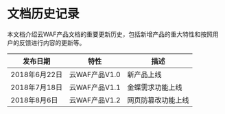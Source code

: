 # 文档历史记录

本文档介绍云WAF产品文档的重要更新历史，包括新增产品的重大特性和按照用户的反馈进行内容的更新等。

|发布日期|特性|描述|
|-|-|-|
|2018年6月22日|云WAF产品V1.0|新产品上线|
|2018年7月18日|云WAF产品V1.1|金蝶需求功能上线|
|2018年8月6日|云WAF产品V1.2|网页防篡改功能上线|

